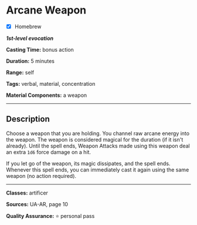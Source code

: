 # Arcane Weapon

- [x] Homebrew

***1st-level evocation***

**Casting Time:** bonus action

**Duration:** 5 minutes

**Range:** self

**Tags:** verbal, material, concentration

**Material Components:** a weapon

---

## Description
Choose a weapon that you are holding.
You channel raw arcane energy into the weapon.
The weapon is considered magical for the duration (if it isn't already).
Until the spell ends, Weapon Attacks made using this weapon deal an extra `1d6` force damage on a hit.

If you let go of the weapon, its magic dissipates, and the spell ends.
Whenever this spell ends, you can immediately cast it again using the same weapon (no action required).

---

**Classes:** artificer

**Sources:** UA-AR, page 10

**Quality Assurance:** :star: personal pass
